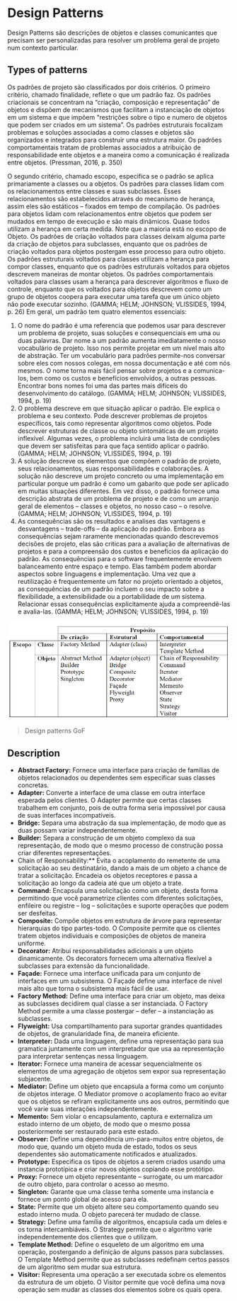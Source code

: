 # Design Patterns
Design Patterns são descrições de objetos e classes comunicantes que precisam ser personalizadas para resolver um problema geral de projeto num contexto particular.

## Types of patterns 
Os padrões de projeto são classificados por dois critérios. O primeiro critério, chamado finalidade, reflete o que um padrão faz. Os padrões criacionais se concentram na “criação, composição e representação” de objetos e dispõem de mecanismos que facilitam a instanciação de objetos em um sistema e que impõem “restrições sobre o tipo e numero de objetos que podem ser criados em um sistema”. 
Os padrões estruturais focalizam problemas e soluções associadas a como classes e objetos são organizados e integrados para construir uma estrutura maior. Os padrões comportamentais tratam de problemas associados a atribuição de responsabilidade ente objetos e a maneira como a comunicação é realizada entre objetos. (Pressman, 2016, p. 350)

O segundo critério, chamado escopo, especifica se o padrão se aplica primariamente a classes ou a objetos. Os padrões para classes lidam com os relacionamentos entre classes e suas subclasses. Esses relacionamentos são estabelecidos através do mecanismo de herança, assim eles são estáticos – fixados em tempo de compilação.
Os padrões para objetos lidam com relacionamentos entre objetos que podem ser mudados em tempo de execução e são mais dinâmicos. Quase todos utilizam a herança em certa medida. Note que a maioria está no escopo de Objeto.
Os padrões de criação voltados para classes deixam alguma parte da criação de objetos para subclasses, enquanto que os padrões de criação voltados para objetos postergam esse processo para outro objeto. Os padrões estruturais voltados para classes utilizam a herança para compor classes, enquanto que os padrões estruturais voltados para objetos descrevem maneiras de montar objetos. Os padrões comportamentais voltados para classes usam a herança para descrever algoritmos e fluxo de controle, enquanto que os voltados para objetos descrevem como um grupo de objetos coopera para executar uma tarefa que um único objeto não pode executar sozinho. (GAMMA; HELM; JOHNSON; VLISSIDES, 1994, p. 26)
Em geral, um padrão tem quatro elementos essenciais:
1. O nome do padrão é uma referencia que podemos usar para descrever um problema de projeto, suas soluções e consequenciais em uma ou duas palavras. Dar nome a um padrão aumenta imediatamente o nosso vocabulário de projeto. Isso nos permite projetar em um nível mais alto de abstração. Ter um vocabulário para padrões permite-nos conversar sobre eles com nossos colegas, em nossa documentação e até com nós mesmos. O nome torna mais fácil pensar sobre projetos e a comunica-los, bem como os custos e benefícios envolvidos, a outras pessoas. Encontrar bons nomes foi uma das partes mais difíceis do desenvolvimento do catálogo. (GAMMA; HELM; JOHNSON; VLISSIDES, 1994, p. 19)
2. O problema descreve em que situação aplicar o padrão. Ele explica o problema e seu contexto. Pode descrever problemas de projetos específicos, tais como representar algoritmos como objetos. Pode descrever estruturas de classe ou objeto sintomáticas de um projeto inflexível. Algumas vezes, o problema incluirá uma lista de condições que devem ser satisfeitas para que faça sentido aplicar o padrão. (GAMMA; HELM; JOHNSON; VLISSIDES, 1994, p. 19)
3. A solução descreve os elementos que compõem o padrão de projeto, seus relacionamentos, suas responsabilidades e colaborações. A solução não descreve um projeto concreto ou uma implementação em particular porque um padrão é como um gabarito que pode ser aplicado em muitas situações diferentes. Em vez disso, o padrão fornece uma descrição abstrata de um problema de projeto e de como um arranjo geral de elementos – classes e objetos, no nosso caso – o resolve. (GAMMA; HELM; JOHNSON; VLISSIDES, 1994, p. 19)
4. As consequências são os resultados e analises das vantagens e desvantagens – trade-offs – da aplicação do padrão. Embora as consequências sejam raramente mencionadas quando descrevemos decisões de projeto, elas são criticas para a avaliação de alternativas de projetos e para a compreensão dos custos e benefícios da aplicação do padrão. As consequências para o software frequentemente envolvem balanceamento entre espaço e tempo. Elas também podem abordar aspectos sobre linguagens e implementação. Uma vez que a reutilização é frequentemente um fator no projeto orientado a objetos, as consequências de um padrão incluem o seu impacto sobre a flexibilidade, a extensibilidade ou a portabilidade de um sistema. Relacionar essas consequências explicitamente ajuda a compreendê-las e avalia-las. (GAMMA; HELM; JOHNSON; VLISSIDES, 1994, p. 19)

![Catalog](./img/catalog.png)
> Design patterns GoF

## Description
- **Abstract Factory:** Fornece uma interface para criação de famílias de objetos relacionados ou dependentes sem especificar suas classes concretas.
- **Adapter:** Converte a interface de uma classe em outra interface esperada pelos clientes. O Adapter permite que certas classes trabalhem em conjunto, pois de outra forma seria impossível por causa de suas interfaces incompatíveis.
- **Bridge:** Separa uma abstração da sua implementação, de modo que as duas possam variar independentemente.
- **Builder:** Separa a construção de um objeto complexo da sua representação, de modo que o mesmo processo de construção possa criar diferentes representações.
-	Chain of Responsability:** Evita o acoplamento do remetente de uma solicitação ao seu destinatário, dando a mais de um objeto a chance de tratar a solicitação. Encadeia os objetos receptores e passa a solicitação ao longo da cadeia até que um objeto a trate.
- **Command:** Encapsula uma solicitação como um objeto, desta forma permitindo que você parametrize clientes com diferentes solicitações, enfileire ou registre – log – solicitações e suporte operações que podem ser desfeitas.
- **Composite:** Compõe objetos em estrutura de árvore para representar hierarquias do tipo partes-todo. O Composite permite que os clientes tratem objetos individuais e composições de objetos de maneira uniforme.
- **Decorator:** Atribui responsabilidades adicionais a um objeto dinamicamente. Os decorators fornecem uma alternativa flexível a subclasses para extensão da funcionalidade.
- **Façade:** Fornece uma interface unificada para um conjunto de interfaces em um subsistema. O Façade define uma interface de nivel mais alto que torna o subsistema mais fácil de usar.
- **Factory Method:** Define uma interface para criar um objeto, mas deixa as subclasses decidirem qual classe a ser instanciada. O Factory Method permite a uma classe postergar – defer – a instanciação as subclasses.
- **Flyweight:** Usa compartilhamento para suportar grandes quantidades de objetos, de granularidade fina, de maneira eficiente.
- **Interpreter:** Dada uma linguagem, define uma representação para sua gramatica juntamente com um interpretador que usa aa representação para interpretar sentenças nessa linguagem.
- **Iterator:** Fornece uma maneira de acessar sequencialmente os elementos de uma agregação de objetos sem expor sua representação subjacente.
- **Mediator:** Define um objeto que encapsula a forma como um conjunto de objetos interage. O Mediator promove o acoplamento fraco ao evitar que os objetos se refiram explicitamente uns aos outros, permitindo que você varie suas interações independentemente.
- **Memento:** Sem violar o encapsulamento, captura e externaliza um estado interno de um objeto, de modo que o mesmo possa posteriormente ser restaurado para este estado.
- **Observer:** Define uma dependência um-para-muitos entre objetos, de modo que, quando um objeto muda de estado, todos os seus dependentes são automaticamente notificados e atualizados.
- **Prototype:** Especifica os tipos de objetos a serem criados usando uma instancia prototípica e criar novos objetos copiando esse protótipo.
- **Proxy:** Fornece um objeto representante – surrogate, ou um marcador de outro objeto, para controlar o acesso ao mesmo.
- **Singleton:** Garante que uma classe tenha somente uma instancia e fornece um ponto global de acesso para ela.
- **State:** Permite que um objeto altere seu comportamento quando seu estado interno muda. O objeto parecerá ter mudado de classe.
- **Strategy:** Define uma família de algoritmos, encapsula cada um deles e os torna intercambiáveis. O Strategy permite que o algoritmo varie independentemente dos clientes que o utilizam.
- **Template Method:** Define o esqueleto de um algoritmo em uma operação, postergando a definição de alguns passos para subclasses. O Template Method permite que as subclasses redefinam certos passos de um algoritmo sem mudar sua estrutura.
- **Visitor:** Representa uma operação a ser executada sobre os elementos da estrutura de um objeto. O Visitor permite que você defina uma nova operação sem mudar as classes dos elementos sobre os quais opera.
